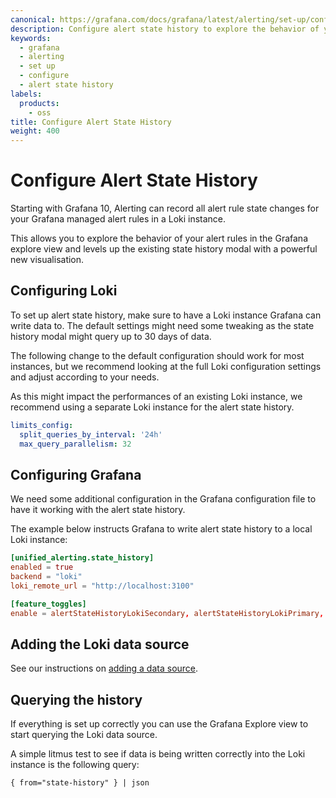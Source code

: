 ```yaml
---
canonical: https://grafana.com/docs/grafana/latest/alerting/set-up/configure-alert-state-history/
description: Configure alert state history to explore the behavior of your alert rules
keywords:
  - grafana
  - alerting
  - set up
  - configure
  - alert state history
labels:
  products:
    - oss
title: Configure Alert State History
weight: 400
---
```


# Configure Alert State History

Starting with Grafana 10, Alerting can record all alert rule state changes for your Grafana managed alert rules in a Loki instance.

This allows you to explore the behavior of your alert rules in the Grafana explore view and levels up the existing state history modal with a powerful new visualisation.

<!-- image here, maybe the one from the blog? -->

## Configuring Loki

To set up alert state history, make sure to have a Loki instance Grafana can write data to. The default settings might need some tweaking as the state history modal might query up to 30 days of data.

The following change to the default configuration should work for most instances, but we recommend looking at the full Loki configuration settings and adjust according to your needs.

As this might impact the performances of an existing Loki instance, we recommend using a separate Loki instance for the alert state history.

```yaml
limits_config:
  split_queries_by_interval: '24h'
  max_query_parallelism: 32
```

## Configuring Grafana

We need some additional configuration in the Grafana configuration file to have it working with the alert state history.

The example below instructs Grafana to write alert state history to a local Loki instance:

```toml
[unified_alerting.state_history]
enabled = true
backend = "loki"
loki_remote_url = "http://localhost:3100"

[feature_toggles]
enable = alertStateHistoryLokiSecondary, alertStateHistoryLokiPrimary, alertStateHistoryLokiOnly
```

<!-- TODO can we add some more info here about the feature flags and the various different supported setups with Loki as Primary / Secondary, etc? -->

## Adding the Loki data source

See our instructions on [adding a data source](/docs/grafana/latest/administration/data-source-management/).

## Querying the history

If everything is set up correctly you can use the Grafana Explore view to start querying the Loki data source.

A simple litmus test to see if data is being written correctly into the Loki instance is the following query:

```logQL
{ from="state-history" } | json
```
